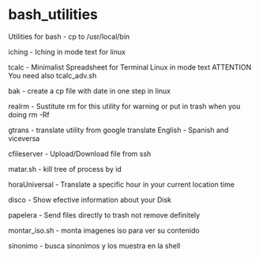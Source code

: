 # bash_utilities
Utilities for bash - cp to /usr/local/bin

iching - Iching in mode text for linux 

tcalc - Minimalist Spreadsheet for Terminal Linux in mode text ATTENTION You need also tcalc_adv.sh

bak - create a cp file with date in one step in linux

realrm - Sustitute rm for this utility for warning or put in trash when you doing rm -Rf

gtrans - translate utility from google translate English - Spanish and viceversa

cfileserver - Upload/Download file from ssh

matar.sh - kill tree of process by id

horaUniversal - Translate a specific hour in your current location time

disco - Show efective information about your Disk

papelera - Send files directly to trash not remove definitely

montar_iso.sh - monta imagenes iso para ver su contenido

sinonimo - busca sinonimos y los muestra en la shell


